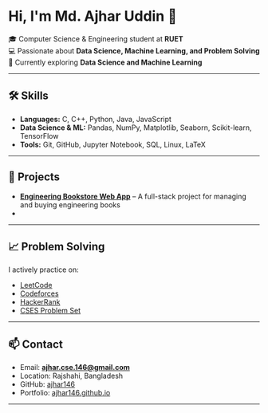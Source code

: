 # Hi, I'm Md. Ajhar Uddin 👋

🎓 Computer Science & Engineering student at **RUET**  
💻 Passionate about **Data Science, Machine Learning, and Problem Solving**  
🌱 Currently exploring **Data Science and Machine Learning**

---

## 🛠 Skills
- **Languages:** C, C++, Python, Java, JavaScript  
- **Data Science & ML:** Pandas, NumPy, Matplotlib, Seaborn, Scikit-learn, TensorFlow  
- **Tools:** Git, GitHub, Jupyter Notebook, SQL, Linux, LaTeX  

---

## 📂 Projects
- [**Engineering Bookstore Web App**]([https://ajhar146.github.io/projects](https://github.com/Ajhar146/engineering-bookstore-Web-App)) – A full-stack project for managing and buying engineering books  
- 

---

## 📈 Problem Solving
I actively practice on:  
- [LeetCode]([https://leetcode.com/](https://leetcode.com/u/mM7lBLFjJa/))  
- [Codeforces]([https://codeforces.com/](https://codeforces.com/profile/AzBeliever))  
- [HackerRank](https://www.hackerrank.com/)  
- [CSES Problem Set](https://cses.fi/)  

---

## 📫 Contact
- Email: **ajhar.cse.146@gmail.com**  
- Location: Rajshahi, Bangladesh  
- GitHub: [ajhar146](https://github.com/ajhar146)  
- Portfolio: [ajhar146.github.io](https://ajhar146.github.io/)  

---


<!--
**Ajhar146/Ajhar146** is a ✨ _special_ ✨ repository because its `README.md` (this file) appears on your GitHub profile.

Here are some ideas to get you started:

- 🔭 I’m currently working on ...
- 🌱 I’m currently learning ...
- 👯 I’m looking to collaborate on ...
- 🤔 I’m looking for help with ...
- 💬 Ask me about ...
- 📫 How to reach me: ...
- 😄 Pronouns: ...
- ⚡ Fun fact: ...
-->
